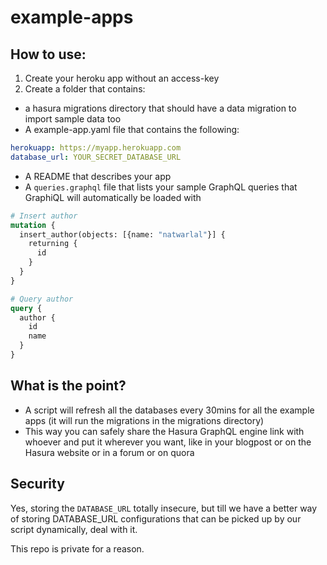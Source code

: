 # example-apps

## How to use:

1. Create your heroku app without an access-key
2. Create a folder that contains:
  - a hasura migrations directory that should have a data migration to import sample data too
  - A example-app.yaml file that contains the following:
  ```yaml
  herokuapp: https://myapp.herokuapp.com
  database_url: YOUR_SECRET_DATABASE_URL
  ```
  - A README that describes your app
  - A `queries.graphql` file that lists your sample GraphQL queries that GraphiQL will automatically be loaded with
  ```graphql
  # Insert author
  mutation {
    insert_author(objects: [{name: "natwarlal"}] {
      returning {
        id
      }
    }
  }

  # Query author
  query {
    author {
      id
      name
    }
  }
  ```

## What is the point?
- A script will refresh all the databases every 30mins for all the example apps (it will run the migrations in the migrations directory)
- This way you can safely share the Hasura GraphQL engine link with whoever and put it wherever you want, like in your blogpost or on the Hasura website or in a forum or on quora

## Security
Yes, storing the `DATABASE_URL` totally insecure, but till we have a better way of storing DATABASE_URL configurations that can be 
picked up by our script dynamically, deal with it.

This repo is private for a reason.
